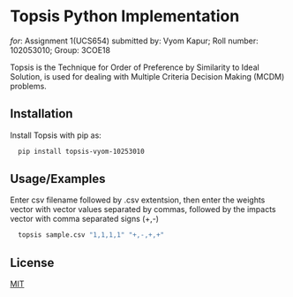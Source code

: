 
# Topsis Python Implementation

*for*: Assignment 1(UCS654) submitted by: Vyom Kapur; Roll number: 102053010; Group: 3COE18

Topsis is the Technique for Order of Preference by Similarity to Ideal Solution, is used for dealing with Multiple Criteria Decision Making (MCDM) problems.


## Installation

Install Topsis with pip as: 

```bash
  pip install topsis-vyom-10253010
```

## Usage/Examples
Enter csv filename followed by .csv extentsion, then enter the weights vector with vector values separated by commas, followed by the impacts vector with comma separated signs (+,-)

```bash
  topsis sample.csv "1,1,1,1" "+,-,+,+"
```


## License

[MIT](https://choosealicense.com/licenses/mit/)

